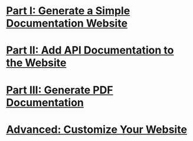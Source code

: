 # [Part I: Generate a Simple Documentation Website](walkthrough_create_a_docfx_project.md)
# [Part II: Add API Documentation to the Website](walkthrough_create_a_docfx_project_2.md)
# [Part III: Generate PDF Documentation](walkthrough_generate_pdf.md)
# [Advanced: Customize Your Website](advanced_walkthrough.md)